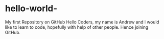 # hello-world-
My first Repository on GitHub 
Hello Coders, my name is Andrew and I would like 
to learn to code, hopefully with help of other 
people. Hence joining GitHub.
